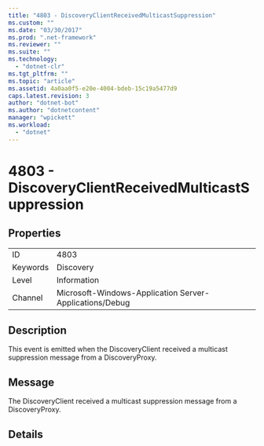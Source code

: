 ```yaml
---
title: "4803 - DiscoveryClientReceivedMulticastSuppression"
ms.custom: ""
ms.date: "03/30/2017"
ms.prod: ".net-framework"
ms.reviewer: ""
ms.suite: ""
ms.technology: 
  - "dotnet-clr"
ms.tgt_pltfrm: ""
ms.topic: "article"
ms.assetid: 4a0aa0f5-e20e-4004-bdeb-15c19a5477d9
caps.latest.revision: 3
author: "dotnet-bot"
ms.author: "dotnetcontent"
manager: "wpickett"
ms.workload: 
  - "dotnet"
---
```

# 4803 - DiscoveryClientReceivedMulticastSuppression
## Properties  
  
|||  
|-|-|  
|ID|4803|  
|Keywords|Discovery|  
|Level|Information|  
|Channel|Microsoft-Windows-Application Server-Applications/Debug|  
  
## Description  
 This event is emitted when the DiscoveryClient received a multicast suppression message from a DiscoveryProxy.  
  
## Message  
 The DiscoveryClient received a multicast suppression message from a DiscoveryProxy.  
  
## Details
